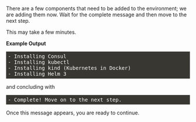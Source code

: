 <style>
    pre.console {
        background-color: rgb(56, 55, 50);
        font-family: "Fira Mono","DejaVu Sans Mono",Menlo,Consolas,"Liberation Mono",Monaco,"Lucida Console",monospace;
        color: white;
        overflow: auto;
        padding: 5px;
    }
</style>

There are a few components that need to be added to the environment; we are
adding them now. Wait for the complete message and then move to the
next step.

This may take a few minutes.

**Example Output**

<pre class="console">
- Installing Consul
- Installing kubectl
- Installing kind (Kubernetes in Docker)
- Installing Helm 3
</pre>

and concluding with

<pre class="console">
- Complete! Move on to the next step.
</pre>

Once this message appears, you are ready to continue.

